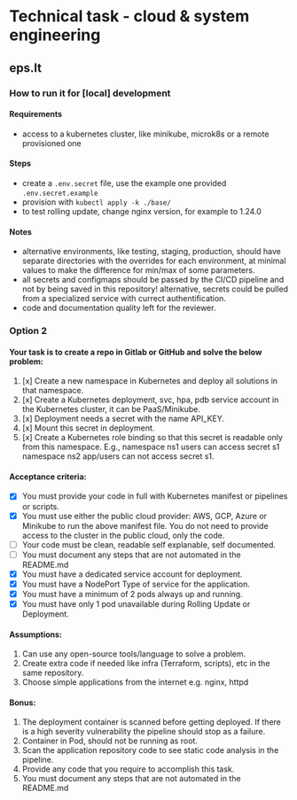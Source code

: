 # Technical task - cloud & system engineering

## eps.lt

### How to run it for \[local\] development

#### Requirements

- access to a kubernetes cluster, like minikube, microk8s or a remote provisioned one

#### Steps

- create a `.env.secret` file, use the example one provided `.env.secret.example`
- provision with `kubectl apply -k ./base/`
- to test rolling update, change nginx version, for example to 1.24.0

#### Notes

- alternative environments, like testing, staging, production, should have separate directories with the overrides for each environment, at minimal values to make the difference for min/max of some parameters.
- all secrets and configmaps should be passed by the CI/CD pipeline and not by being saved in this repository! alternative, secrets could be pulled from a specialized service with currect authentification.
- code and documentation quality left for the reviewer.

### Option 2

#### Your task is to create a repo in Gitlab or GitHub and solve the below problem:

1. [x] Create a new namespace in Kubernetes and deploy all solutions in that namespace.
1. [x] Create a Kubernetes deployment, svc, hpa, pdb service account in the Kubernetes cluster, it can be PaaS/Minikube.
1. [x] Deployment needs a secret with the name API_KEY.
1. [x] Mount this secret in deployment.
1. [x] Create a Kubernetes role binding so that this secret is readable only from this namespace. E.g., namespace ns1 users can access secret s1 namespace ns2 app/users can not access secret s1.

#### Acceptance criteria:

* [x] You must provide your code in full with Kubernetes manifest or pipelines or scripts.
* [x] You must use either the public cloud provider: AWS, GCP, Azure or Minikube to run the above manifest file. You do not need to provide access to the cluster in the public cloud, only the code.
* [ ] Your code must be clean, readable self explanable, self documented.
* [ ] You must document any steps that are not automated in the README.md
* [x] You must have a dedicated service account for deployment.
* [x] You must have a NodePort Type of service for the application.
* [x] You must have a minimum of 2 pods always up and running.
* [x] You must have only 1 pod unavailable during Rolling Update or Deployment.

#### Assumptions:

1. Can use any open-source tools/language to solve a problem.
1. Create extra code if needed like infra (Terraform, scripts), etc in the same repository.
1. Choose simple applications from the internet e.g. nginx, httpd

#### Bonus:

1. The deployment container is scanned before getting deployed. If there is a high severity vulnerability the pipeline should stop as a failure.
1. Container in Pod, should not be running as root.
1. Scan the application repository code to see static code analysis in the pipeline.
1. Provide any code that you require to accomplish this task.
1. You must document any steps that are not automated in the README.md
